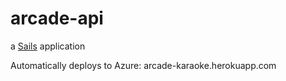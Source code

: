 # arcade-api

a [Sails](http://sailsjs.org) application

Automatically deploys to Azure: arcade-karaoke.herokuapp.com
